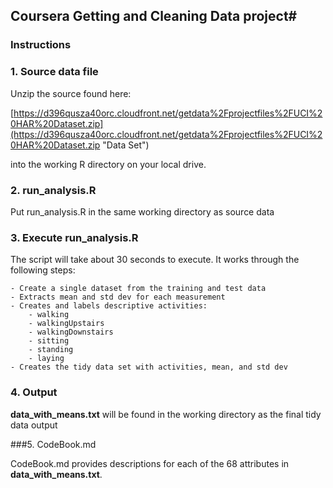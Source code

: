 ## Coursera Getting and Cleaning Data project#

### Instructions

### 1.  Source data file  
Unzip the source found here:


[https://d396qusza40orc.cloudfront.net/getdata%2Fprojectfiles%2FUCI%20HAR%20Dataset.zip](https://d396qusza40orc.cloudfront.net/getdata%2Fprojectfiles%2FUCI%20HAR%20Dataset.zip "Data Set")

into the working R directory on your local drive.

### 2. run_analysis.R

Put run_analysis.R in the same working directory as source data

###	3.  Execute run_analysis.R

The script will take about 30 seconds to execute.  It works through the following steps:

	- Create a single dataset from the training and test data
	- Extracts mean and std dev for each measurement
	- Creates and labels descriptive activities:
		- walking
		- walkingUpstairs
		- walkingDownstairs
		- sitting
		- standing
		- laying
	- Creates the tidy data set with activities, mean, and std dev

###	4.  Output

**data\_with_means.txt** will be found in the working directory as the final tidy data output

###5. CodeBook.md

CodeBook.md provides descriptions for each of the 68  attributes in **data\_with_means.txt**.



	